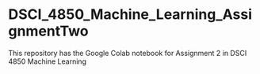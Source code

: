 # DSCI_4850_Machine_Learning_AssignmentTwo
This repository has the Google Colab notebook for Assignment 2 in DSCI 4850 Machine Learning

